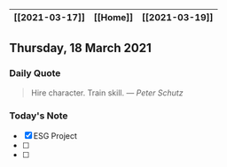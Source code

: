 | [[2021-03-17]] | [[Home]] | [[2021-03-19]] |
| :------------: | :------: | :------------: |

## Thursday, 18 March 2021

### Daily Quote
> Hire character. Train skill.
> &mdash; <cite>Peter Schutz</cite>

### Today's Note

- [x] ESG Project
- [ ] 
- [ ] 
